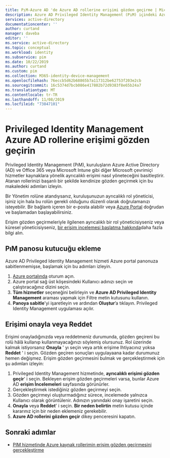 ```yaml
---
title: PıM-Azure AD 'de Azure AD rollerine erişimi gözden geçirme | Microsoft Docs
description: Azure AD Privileged Identity Management (PıM) içindeki Azure Active Directory rollerinin erişimini incelemeyi öğrenin.
services: active-directory
documentationcenter: ''
author: curtand
manager: daveba
editor: ''
ms.service: active-directory
ms.topic: conceptual
ms.workload: identity
ms.subservice: pim
ms.date: 10/22/2019
ms.author: curtand
ms.custom: pim
ms.collection: M365-identity-device-management
ms.openlocfilehash: 76eccb5d62b68865b7a117312be62753f203e2cb
ms.sourcegitcommit: 16c5374d7bcb086e417802b72d9383f8e65b24a7
ms.translationtype: MT
ms.contentlocale: tr-TR
ms.lasthandoff: 11/08/2019
ms.locfileid: "73847101"
---
```

# <a name="review-access-to-azure-ad-roles-in-privileged-identity-management"></a>Privileged Identity Management Azure AD rollerine erişimi gözden geçirin

Privileged Identity Management (PıM), kuruluşların Azure Active Directory (AD) ve Office 365 veya Microsoft Intune gibi diğer Microsoft çevrimiçi hizmetler kaynaklara yönelik ayrıcalıklı erişimi nasıl yöneteceğini basitleştirir. Atanan rollerinizi başarılı bir şekilde kendinize gözden geçirmek için bu makaledeki adımları izleyin.

Bir Yönetim rolüne atandıysanız, kuruluşunuzun ayrıcalıklı rol yöneticisi, işiniz için hala bu rolün gerekli olduğunu düzenli olarak doğrulamanızı isteyebilir. Bir bağlantı içeren bir e-posta alabilir veya [Azure Portal](https://portal.azure.com) doğrudan ve başlamadan başlayabilirsiniz.

Erişim gözden geçirmeleriyle ilgilenen ayrıcalıklı bir rol yöneticisiyseniz veya küresel yöneticisiyseniz, [bir erişim incelemesi başlatma hakkında](pim-how-to-start-security-review.md)daha fazla bilgi alın.

## <a name="add-a-pim-dashboard-tile"></a>PıM panosu kutucuğu ekleme

Azure AD Privileged Identity Management hizmeti Azure portal panonuza sabitlenmemişse, başlamak için bu adımları izleyin.

1. [Azure portalında](https://portal.azure.com/) oturum açın.
2. Azure portal sağ üst köşesindeki Kullanıcı adınızı seçin ve çalıştıracağınız dizini seçin.
3. **Tüm hizmetler** seçeneğini belirleyin ve **Azure AD Privileged Identity Management** araması yapmak için Filtre metin kutusunu kullanın.
4. **Panoya sabitle**'yi işaretleyin ve ardından **Oluştur**’a tıklayın. Privileged Identity Management uygulaması açılır.

## <a name="approve-or-deny-access"></a>Erişimi onayla veya Reddet

Erişimi onayladığınızda veya reddetmeniz durumunda, gözden geçireni bu rolü hâlâ kullanıp kullanmayacağınızı söylemiş olursunuz. Rol üzerinde kalmak istiyorsanız **Onayla** ' yı seçin veya artık erişime Ihtiyacınız yoksa **Reddet** ' i seçin. Gözden geçiren sonuçları uygulayaana kadar durumunuz hemen değişmez.
Erişim gözden geçirmesini bulmak ve gerçekleştirmek için şu adımları izleyin:

1. Privileged Identity Management hizmetinde, **ayrıcalıklı erişimi gözden geçir**' i seçin. Bekleyen erişim gözden geçirmeleri varsa, bunlar Azure AD **erişim İncelemeleri** sayfasında görünürler.
2. Gerçekleştirmek istediğiniz gözden geçirmeyi seçin.
3. Gözden geçirmeyi oluşturmadığınız sürece, incelemede yalnızca Kullanıcı olarak görüntülenir. Adınızın yanındaki onay işaretini seçin.
4. **Onayla** veya **Reddet**' i seçin. **Bir neden belirtin** metin kutusu içinde kararınız için bir neden eklemeniz gerekebilir.  
5. **Azure AD rollerini gözden geçir** dikey penceresini kapatın.

<!--Every topic should have next steps and links to the next logical set of content to keep the customer engaged-->
## <a name="next-steps"></a>Sonraki adımlar

- [PIM hizmetinde Azure kaynak rollerimin erişim gözden geçirmesini gerçekleştirme](pim-resource-roles-perform-access-review.md)

